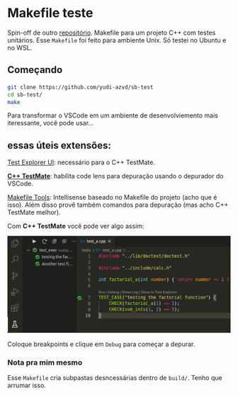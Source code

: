 # Makefile teste
Spin-off de outro [repositório](https://github.com/yudi-azvd/make-tutorial). Makefile para um projeto C++ com testes unitários. Esse `Makefile` foi feito para ambiente Unix. Só testei no Ubuntu e no WSL.


## Começando
```sh
git clone https://github.com/yudi-azvd/sb-test
cd sb-test/
make
```

Para transformar o VSCode em um ambiente de desenvolviemento mais iteressante, você pode usar...

## essas úteis extensões:
[Test Explorer UI](https://marketplace.visualstudio.com/items?itemName=hbenl.vscode-test-explorer): necessário para o C++ TestMate.

**[C++ TestMate](https://marketplace.visualstudio.com/items?itemName=matepek.vscode-catch2-test-adapter)**: habilita code lens para depuração usando o depurador do VSCode.

[Makefile Tools](https://marketplace.visualstudio.com/items?itemName=ms-vscode.makefile-tools): Intellisense baseado no Makefile do projeto (acho que é isso). Além disso provê também comandos para depuração (mas acho C++ TestMate melhor).

Com **C++ TestMate** você pode ver algo assim:

<img src="./.github/screenshot.png">

Coloque breakpoints e clique em `Debug` para começar a depurar.

### Nota pra mim mesmo
Esse `Makefile` cria subpastas desncessárias dentro de `build/`. Tenho
que arrumar isso.